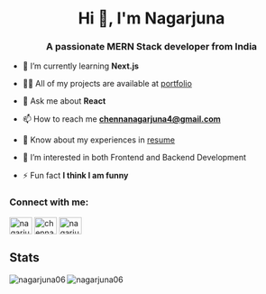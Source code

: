 <h1 align="center">Hi 👋, I'm Nagarjuna</h1>
<h3 align="center">A passionate MERN Stack developer from India</h3>



- 🌱 I’m currently learning **Next.js**

- 👨‍💻 All of my projects are available at [portfolio](https://nagarjuna.vercel.app)

- 💬 Ask me about **React**

- 📫 How to reach me **chennanagarjuna4@gmail.com**

- 📄 Know about my experiences in [resume](https://drive.google.com/file/d/1Q3DqG_MYCWsV87Ko0M7F7Iw4IG91CXP6/view?usp=sharing&authuser=0)

- 👀 I’m interested in both Frontend and Backend Development
  
- ⚡ Fun fact **I think I am funny**

<h3 align="left">Connect with me:</h3>
<p align="left">
<a href="https://linkedin.com/in/nagarjuna-chenna" target="blank"><img align="center" src="https://raw.githubusercontent.com/rahuldkjain/github-profile-readme-generator/master/src/images/icons/Social/linked-in-alt.svg" alt="nagarjuna-chenna" height="30" width="40" /></a>
<a href="https://www.hackerrank.com/chennanagarjuna4" target="blank"><img align="center" src="https://raw.githubusercontent.com/rahuldkjain/github-profile-readme-generator/master/src/images/icons/Social/hackerrank.svg" alt="chennanagarjuna4" height="30" width="40" /></a>
<a href="https://www.leetcode.com/nagarjuna06" target="blank"><img align="center" src="https://raw.githubusercontent.com/rahuldkjain/github-profile-readme-generator/master/src/images/icons/Social/leet-code.svg" alt="nagarjuna06" height="30" width="40" /></a>
</p>

## Stats
<span>
  <img align="left" src="https://github-readme-stats.vercel.app/api/top-langs?username=nagarjuna06&show_icons=true&locale=en&layout=compact" alt="nagarjuna06" />
  <img align="center" src="https://github-readme-stats.vercel.app/api?username=nagarjuna06&show_icons=true&locale=en" alt="nagarjuna06" />
</span>
